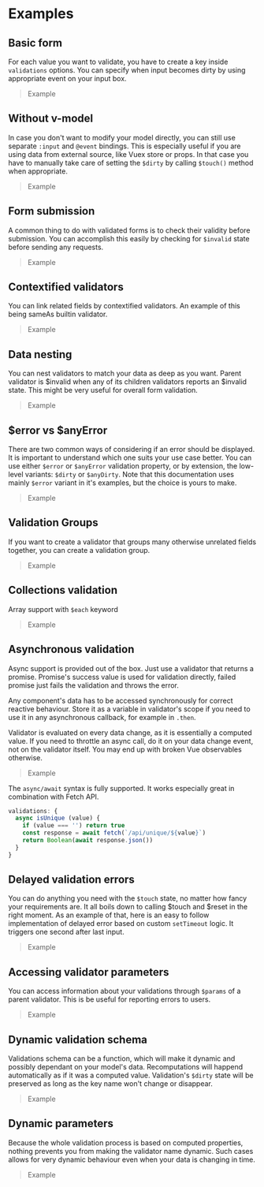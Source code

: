 # Examples

## Basic form

For each value you want to validate, you have to create a key inside `validations` options. You can specify when input becomes dirty by using appropriate event on your input box.

> Example

## Without v-model

In case you don't want to modify your model directly, you can still use separate `:input` and `@event` bindings. This is especially useful if you are using data from external source, like Vuex store or props. In that case you have to manually take care of setting the `$dirty` by calling `$touch()` method when appropriate.

> Example

## Form submission

A common thing to do with validated forms is to check their validity before submission. You can accomplish this easily by checking for `$invalid` state before sending any requests.

> Example

## Contextified validators

You can link related fields by contextified validators. An example of this being sameAs builtin validator.

> Example

## Data nesting

You can nest validators to match your data as deep as you want. Parent validator is $invalid when any of its children validators reports an $invalid state. This might be very useful for overall form validation.

> Example

## $error vs $anyError

There are two common ways of considering if an error should be displayed. It is important to understand which one suits your use case better. You can use either `$error` or `$anyError` validation property, or by extension, the low-level variants: `$dirty` or `$anyDirty`. Note that this documentation uses mainly `$error` variant in it's examples, but the choice is yours to make.

> Example

## Validation Groups

If you want to create a validator that groups many otherwise unrelated fields together, you can create a validation group.

> Example

## Collections validation

Array support with `$each` keyword

> Example

## Asynchronous validation

Async support is provided out of the box. Just use a validator that returns a promise. Promise's success value is used for validation directly, failed promise just fails the validation and throws the error.

Any component's data has to be accessed synchronously for correct reactive behaviour. Store it as a variable in validator's scope if you need to use it in any asynchronous callback, for example in `.then`.

Validator is evaluated on every data change, as it is essentially a computed value. If you need to throttle an async call, do it on your data change event, not on the validator itself. You may end up with broken Vue observables otherwise.

> Example

The `async/await` syntax is fully supported. It works especially great in combination with Fetch API.

```js
validations: {
  async isUnique (value) {
    if (value === '') return true
    const response = await fetch(`/api/unique/${value}`)
    return Boolean(await response.json())
  }
}
```

## Delayed validation errors

You can do anything you need with the `$touch` state, no matter how fancy your requirements are. It all boils down to calling $touch and $reset in the right moment. As an example of that, here is an easy to follow implementation of delayed error based on custom `setTimeout` logic. It triggers one second after last input.

> Example

## Accessing validator parameters

You can access information about your validations through `$params` of a parent validator. This is be useful for reporting errors to users.

> Example

## Dynamic validation schema

Validations schema can be a function, which will make it dynamic and possibly dependant on your model's data. Recomputations will happend automatically as if it was a computed value. Validation's `$dirty` state will be preserved as long as the key name won't change or disappear.

> Example

## Dynamic parameters

Because the whole validation process is based on computed properties, nothing prevents you from making the validator name dynamic. Such cases allows for very dynamic behaviour even when your data is changing in time.

> Example
